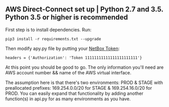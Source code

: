 AWS Direct-Connect set up | Python 2.7 and 3.5. Python 3.5 or higher is recommended
--------------------------------

First step is to install dependencies. Run:
```
pip3 install -r requirements.txt --upgrade
```
Then modify apy.py file by putting your [NetBox Token](https://dcim.net.zillowgroup.net/user/profile/):
```
headers = {'Authorization': 'Token 11111111111111111111111'}
```

At this point you should be good to go. The only information you'll need are AWS account number && name of the AWS virtual interface.

The assumption here is that there's two environments: PROD & STAGE with preallocated prefixes: 169.254.0.0/20 for STAGE & 169.254.16.0/20 for PROD. You can easily expand that functionality by adding another function(s) in api.py for as many environments as you have.
